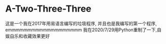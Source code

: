 # A-Two-Three-Three
这是一个我在2017年用易语言编写的垃圾程序,
并且也是我编写的第一个程序,
emmmmmmmmmmmmmmmmmmm
我在2020/7/29用Python重制了一下,自娱自乐和收藏效果更好
